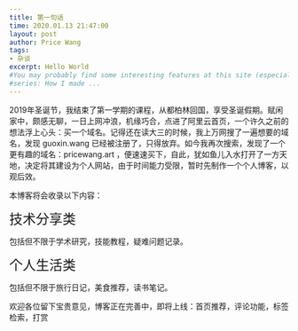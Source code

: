 ```yaml
---
title: 第一句话
time: 2020.01.13 21:47:00
layout: post
author: Price Wang
tags:
- 杂谈
excerpt: Hello World
#You may probably find some interesting features at this site (especially the home page), so this post is served as an introduction of how to implement them.
#series: How I made ...
---
```


2019年圣诞节，我结束了第一学期的课程，从都柏林回国，享受圣诞假期。赋闲家中，颇感无聊，一日上网冲浪，机缘巧合，点进了阿里云首页，一个许久之前的想法浮上心头：买一个域名。记得还在读大三的时候，我上万网搜了一遍想要的域名，发现 guoxin.wang 已经被注册了，只得放弃。如今我再次搜索，发现了一个更有趣的域名：pricewang.art ，便速速买下，自此，犹如鱼儿入水打开了一方天地，决定将其建设为个人网站，由于时间能力受限，暂时先制作一个个人博客，以观后效。

本博客将会收录以下内容：

<font size="5">技术分享类</font>

包括但不限于学术研究，技能教程，疑难问题记录。

<font size="5">个人生活类</font>

包括但不限于旅行日记，美食推荐，读书笔记。

欢迎各位留下宝贵意见，博客正在完善中，即将上线：首页推荐，评论功能，标签检索，打赏
